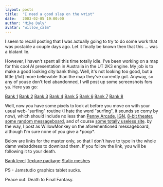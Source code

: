 ```yaml
---
layout: posts
title:  "I need a good slap on the wrist"
date:   2003-02-05 19:00:00
author: "Mike Daly"
avatar: "willow_calm"
---
```

I seem to recall posting that I was actually going to try to do some work that was postable a couple days ago. Let it finally be known then that this ... was a blatant lie.

 However, I haven't spent all this time totally idle. I've been working on a map for this cool AI presentation in Australia in the UT 2K3 engine. My job is to make a good looking city bank thing. Well, it's not looking too good, but a little (/lot) more believable than the map they've currently got. Anyway, so any of youse don't feel abandonned, I will post up some screenshots fors ya. Here yas go:

 [Bank 1](http://www.duelingmonkeys.com/classic/filespace/willow/mimesis/bank0.jpg)
 [Bank 2](http://www.duelingmonkeys.com/classic/filespace/willow/mimesis/bank1.jpg)
 [Bank 3](http://www.duelingmonkeys.com/classic/filespace/willow/mimesis/bank2.jpg)
 [Bank 4](http://www.duelingmonkeys.com/classic/filespace/willow/mimesis/bank3.jpg)
 [Bank 5](http://www.duelingmonkeys.com/classic/filespace/willow/mimesis/bank4.jpg)
 [Bank 6](http://www.duelingmonkeys.com/classic/filespace/willow/mimesis/bank5.jpg)
 [Bank 7](http://www.duelingmonkeys.com/classic/filespace/willow/mimesis/bank6.jpg)
 [Bank 8](http://www.duelingmonkeys.com/classic/filespace/willow/mimesis/bank7.jpg)

 Well, now you have some pixels to look at before you move on with your usual web-&quot;surfing&quot; routine (I hate the word &quot;surfing&quot;, it sounds so corny by now), which should include no less than [Penny Arcade](http://www.penny-arcade.com), [IGN](http://xbox.ign.com), [8-bit theater](http://www.nuklearpower.com), [some random messageboard](http://pub25.ezboard.com/bpolykarbonbbs), and of course [some totally useless site](http://www.duelingmonkeys.com). by the way, I post as WillowMonkey on the aforementioned messageboard, although I'm sure none of you give a &#42;poop&#42;.

 Below are links for the master only, so that I don't have to type in the whole damn webaddress to download them. If you follow the link, you will be following it to your death.

 [Bank level](/classic/filespace/willow/mimesis/DA-Bank.ut2)
 [Texture package](/classic/filespace/willow/mimesis/DalyArt.utx)
 [Static meshes](/classic/filespace/willow/mimesis/DalyStatic.usx)

 PS - Jamstudio graphics tablet sucks.

 Peace out. Death to Final Fantasy.